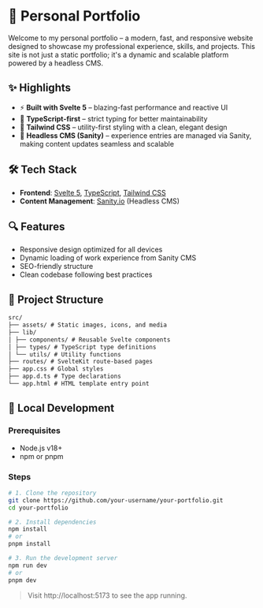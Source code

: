 # 💼 Personal Portfolio

Welcome to my personal portfolio – a modern, fast, and responsive website designed to showcase my professional experience, skills, and projects. This site is not just a static portfolio; it's a dynamic and scalable platform powered by a headless CMS.

## ✨ Highlights

- ⚡ **Built with Svelte 5** – blazing-fast performance and reactive UI
- 🔐 **TypeScript-first** – strict typing for better maintainability
- 🎨 **Tailwind CSS** – utility-first styling with a clean, elegant design
- 🧠 **Headless CMS (Sanity)** – experience entries are managed via Sanity, making content updates seamless and scalable

## 🛠️ Tech Stack

- **Frontend**: [Svelte 5](https://svelte.dev), [TypeScript](https://www.typescriptlang.org), [Tailwind CSS](https://tailwindcss.com)
- **Content Management**: [Sanity.io](https://www.sanity.io) (Headless CMS)

## 🔍 Features

- Responsive design optimized for all devices
- Dynamic loading of work experience from Sanity CMS
- SEO-friendly structure
- Clean codebase following best practices

## 📂 Project Structure

```markdown
src/
├── assets/ # Static images, icons, and media
├── lib/
│ ├── components/ # Reusable Svelte components
│ ├── types/ # TypeScript type definitions
│ └── utils/ # Utility functions
├── routes/ # SvelteKit route-based pages
├── app.css # Global styles
├── app.d.ts # Type declarations
└── app.html # HTML template entry point
```

## 🧪 Local Development

### Prerequisites

- Node.js v18+
- npm or pnpm

### Steps

```bash
# 1. Clone the repository
git clone https://github.com/your-username/your-portfolio.git
cd your-portfolio

# 2. Install dependencies
npm install
# or
pnpm install

# 3. Run the development server
npm run dev
# or
pnpm dev

```

> Visit http://localhost:5173 to see the app running.
